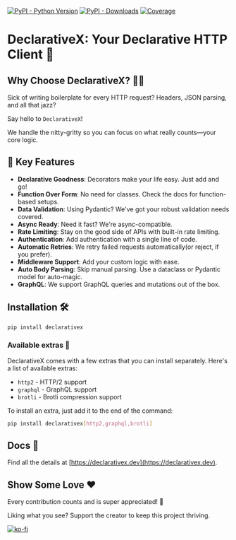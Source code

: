 [![PyPI - Python Version](https://img.shields.io/pypi/pyversions/declarativex?style=for-the-badge&logo=python&logoColor=FF0077&color=FFD43B)](https://pypi.org/project/declarativex)
[![PyPI - Downloads](https://img.shields.io/pypi/dw/declarativex?style=for-the-badge&link=https%3A%2F%2Fpypi.org%2Fproject%2Fdeclarativex&color=FFD43B&logoColor=FF0077&logo=ownCloud)](https://pypi.org/project/declarativex)
[![Coverage](https://img.shields.io/badge/COVERAGE-100%25-FFD43B?style=for-the-badge&logo=codecov)](https://pypi.org/project/declarativex)


# DeclarativeX: Your Declarative HTTP Client 🚀

## Why Choose DeclarativeX? 🤷‍♂️

Sick of writing boilerplate for every HTTP request? Headers, JSON parsing, and all that jazz? 

Say hello to `DeclarativeX`! 

We handle the nitty-gritty so you can focus on what really counts—your core logic.

## 🌟 Key Features

- **Declarative Goodness**: Decorators make your life easy. Just add and go!
- **Function Over Form**: No need for classes. Check the docs for function-based setups.
- **Data Validation**: Using Pydantic? We've got your robust validation needs covered.
- **Async Ready**: Need it fast? We're async-compatible.
- **Rate Limiting**: Stay on the good side of APIs with built-in rate limiting.
- **Authentication**: Add authentication with a single line of code.
- **Automatic Retries**: We retry failed requests automatically(or reject, if you prefer).
- **Middleware Support**: Add your custom logic with ease.
- **Auto Body Parsing**: Skip manual parsing. Use a dataclass or Pydantic model for auto-magic.
- **GraphQL**: We support GraphQL queries and mutations out of the box.

## Installation 🛠️

```bash
pip install declarativex
```

### Available extras 🎁

DeclarativeX comes with a few extras that you can install separately. Here's a list of available extras:

- `http2` - HTTP/2 support
- `graphql` - GraphQL support
- `brotli` - Brotli compression support

To install an extra, just add it to the end of the command:

```bash
pip install declarativex[http2,graphql,brotli]
```

## Docs 📖

Find all the details at [https://declarativex.dev](https://declarativex.dev).

## Show Some Love ❤️

Every contribution counts and is super appreciated! 🙏

Liking what you see? Support the creator to keep this project thriving.

[![ko-fi](https://ko-fi.com/img/githubbutton_sm.svg)](https://ko-fi.com/E1E2OL196)
